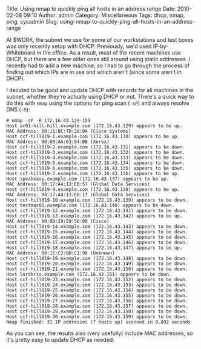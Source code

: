 Title: Using nmap to quickly ping all hosts in an address range
Date: 2010-02-08 09:10
Author: admin
Category: Miscellaneous
Tags: dhcp, nmap, ping, sysadmin
Slug: using-nmap-to-quickly-ping-all-hosts-in-an-address-range

At $WORK, the subnet we use for some of our workstations and test boxes
was only recently setup with DHCP. Previously, we'd used
IP-by-Whiteboard in the office. As a result, most of the recent machines
use DHCP, but there are a few older ones still around using static
addresses. I recently had to add a new machine, so I had to go through
the process of finding out which IPs are in use and which aren't (since
some aren't in DHCP).

I decided to be good and update DHCP with records for all machines in
the subnet, whether they're actually using DHCP or not. There's a quick
way to do this with `nmap` using the options for ping scan (`-sP`) and
always resolve DNS (`-R`):

~~~~{.console}
# nmap -sP -R 172.16.43.129-159
Host ar01-hill-hill.example.com (172.16.43.129) appears to be up.
MAC Address: 00:11:BC:7D:28:0A (Cisco Systems)
Host ccf-hill019-1.example.com (172.16.43.130) appears to be up.
MAC Address: 00:00:AA:63:54:BB (Xerox)
Host ccf-hill019-2.example.com (172.16.43.131) appears to be down.
Host ccf-hill019-3.example.com (172.16.43.132) appears to be down.
Host ccf-hill019-4.example.com (172.16.43.133) appears to be down.
Host ccf-hill019-5.example.com (172.16.43.134) appears to be down.
Host ccf-hill019-6.example.com (172.16.43.135) appears to be down.
Host ccf-hill019-7.example.com (172.16.43.136) appears to be up.
Host speakeasy.example.com (172.16.43.137) appears to be up.
MAC Address: 00:17:A4:13:EB:57 (Global Data Services)
Host ccf-hill019-9.example.com (172.16.43.138) appears to be up.
MAC Address: 00:17:A4:13:E8:17 (Global Data Services)
Host ccf-hill019-10.example.com (172.16.43.139) appears to be down.
Host testmac01.example.com (172.16.43.140) appears to be down.
Host ccf-hill019-12.example.com (172.16.43.141) appears to be down.
Host ccf-hill019-13.example.com (172.16.43.142) appears to be up.
MAC Address: 00:0D:29:59:58:00 (Cisco)
Host ccf-hill019-14.example.com (172.16.43.143) appears to be down.
Host ccf-hill019-15.example.com (172.16.43.144) appears to be down.
Host ccf-hill019-16.example.com (172.16.43.145) appears to be down.
Host ccf-hill019-17.example.com (172.16.43.146) appears to be down.
Host ccf-hill019-18.example.com (172.16.43.147) appears to be up.
MAC Address: 00:1E:C2:0D:C1:98 (Unknown)
Host ccf-hill019-19.example.com (172.16.43.148) appears to be down.
Host ccf-hill019-20.example.com (172.16.43.149) appears to be down.
Host ccf-hill019-21.example.com (172.16.43.150) appears to be down.
Host lordkris.example.com (172.16.43.151) appears to be down.
Host ccf-hill019-23.example.com (172.16.43.152) appears to be down.
Host ccf-hill019-24.example.com (172.16.43.153) appears to be down.
Host ccf-hill019-25.example.com (172.16.43.154) appears to be down.
Host ccf-hill019-26.example.com (172.16.43.155) appears to be down.
Host ccf-hill019-27.example.com (172.16.43.156) appears to be down.
Host ccf-hill019-28.example.com (172.16.43.157) appears to be down.
Host ccf-hill019-29.example.com (172.16.43.158) appears to be down.
Host ccf-hill019-30.example.com (172.16.43.159) appears to be down.
Nmap finished: 31 IP addresses (7 hosts up) scanned in 0.892 seconds
~~~~

As you can see, the results also (very usefully) include MAC addresses,
so it's pretty easy to update DHCP as needed.
